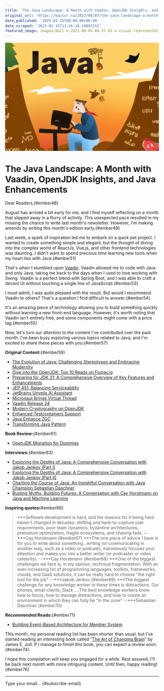 ```yaml
---
title: 'The Java Landscape: A Month with Vaadin, OpenJDK Insights, and Java Enhancements'
original_url: 'https://bazlur.ca/2023/08/07/the-java-landscape-a-month-with-vaadin-openjdk-insights-and-java-enhancements/'
date_published: '2025-02-15T00:00:00+00:00'
date_scraped: '2025-02-15T11:26:18.14893152'
featured_image: images/dall-e-2023-08-05-04.37.03-a-visual-representation-of-a-java-developer-at-his-computer-embarking-on-a-new-project.-the-developer-is-finding-a-treasure-chest-representing-the-va.png
---
```


![](images/dall-e-2023-08-05-04.37.03-a-visual-representation-of-a-java-developer-at-his-computer-embarking-on-a-new-project.-the-developer-is-finding-a-treasure-chest-representing-the-va.png)

The Java Landscape: A Month with Vaadin, OpenJDK Insights, and Java Enhancements
================================================================================

Dear Readers,{#ember48}

August has arrived a bit early for me, and I find myself reflecting on a month that slipped away in a flurry of activity. This unexpected pace resulted in my missing the chance to write last month's newsletter. However, I'm making amends by writing this month's edition early.{#ember49}

Last week, a spark of inspiration led me to embark on a quick pet project. I wanted to create something simple and elegant, but the thought of diving into the complex world of ReactJs, Vue.js, and other frontend technologies was daunting. I didn't want to spend precious time learning new tools when my heart lies with Java.{#ember51}

That's when I stumbled upon [Vaadin](https://vaadin.com/). Vaadin allowed me to code with Java and only Java, taking me back to the days when I used to love working with Swing. Vaadin is a perfect blend with Spring Boot, and I was able to craft a decent UI without touching a single line of JavaScript.{#ember53}

I must admit, I was quite pleased with the result. But would I recommend Vaadin to others? That's a question I find difficult to answer.{#ember54}

It's an amazing piece of technology allowing you to build something quickly without learning a new front-end language. However, it's worth noting that Vaadin isn't entirely free, and some components might come with a price tag.{#ember55}

Now, let's turn our attention to the content I've contributed over the past month. I've been busy exploring various topics related to Java, and I'm excited to share these pieces with you:{#ember57}

**Original Content:**{#ember59}

* [The Evolution of Java: Challenging Stereotypes and Embracing Modernity](https://foojay.io/today/the-evolution-of-java-challenging-stereotypes-and-embracing-modernity/)
* [Dive into the OpenJDK: Top 10 Reads on Foojay.io](https://foojay.io/today/dive-into-the-openjdk-top-10-reads-on-foojay.io/)
* [Preparing for JDK 21: A Comprehensive Overview of Key Features and Enhancements](https://foojay.io/today/preparing-for-jdk-21-a-comprehensive-overview-of-key-features-and-enhancements/)
* [JEP 451: Balancing Serviceability](https://www.infoq.com/news/2023/07/jep-451-balancing-serviceability/?itm_source=infoq&itm_campaign=user_page&itm_medium=link)
* [JetBrains Unveils AI Assistant](https://www.infoq.com/news/2023/07/jetbrains-unveils-ai-assistant/?itm_source=infoq&itm_campaign=user_page&itm_medium=link)
* [Micronaut Brings Virtual Thread](https://www.infoq.com/news/2023/07/micronaut-brings-virtual-thread/?itm_source=infoq&itm_campaign=user_page&itm_medium=link)
* [Vaadin Release 24](https://www.infoq.com/news/2023/07/vaadin-release-24/?itm_source=infoq&itm_campaign=user_page&itm_medium=link)
* [Modern Cryptography on OpenJDK](https://www.infoq.com/news/2023/07/modern-cryptography-on-openjdk/?itm_source=infoq&itm_campaign=user_page&itm_medium=link)
* [Enhanced Testcontainers Support](https://www.infoq.com/news/2023/07/enhanced-testcontainers-support/?itm_source=infoq&itm_campaign=user_page&itm_medium=link)
* [Java Enhance ZGC](https://www.infoq.com/news/2023/07/java-enhance-zgc/?itm_source=infoq&itm_campaign=user_page&itm_medium=link)
* [Transforming Java Pattern](https://www.infoq.com/news/2023/07/tranforming-java-pattern/?itm_source=infoq&itm_campaign=user_page&itm_medium=link)

**Book Review:**{#ember61}

* [OpenJDK Migration for Dummies](https://foojay.io/today/book-review-openjdk-migration-for-dummies/)

**Interviews:**{#ember63}

* [Exploring the Depths of Java: A Comprehensive Conversation with Jakob Jenkov (Part I)](https://foojay.io/today/exploring-the-depths-of-java-a-comprehensive-conversation-with-jakob-jenkov-part-i/)
* [Exploring the Depths of Java: A Comprehensive Conversation with Jakob Jenkov (Part II)](https://foojay.io/today/exploring-the-depths-of-java-a-comprehensive-conversation-with-jakob-jenkov-part-ii/)
* [Charting the Course of Java: An Insightful Conversation with Java Champion Sebastian Daschner](https://foojay.io/today/charting-the-course-of-java-an-insightful-conversation-with-java-champion-sebastian-daschner/)
* [Busting Myths, Building Futures: A Conversation with Cay Horstmann on Java and Machine Learning](https://foojay.io/today/busting-myths-building-futures-a-conversation-with-cay-horstmann-on-java-and-machine-learning/)

**Inspiring quotes**{#ember66}
> ***Software development is hard, and the reasons for it being hard haven't changed in decades: shifting and hard-to-capture user requirements, poor team dynamics, byzantine architectures, premature optimization, fragile ecosystems, and chasing fads. --***Cay Horstmann
> {#ember67}
> ***The one piece of advice I have is for you to write about something...writing (or communicating in another way, such as a video or podcast), marvelously focuses your attention and makes you into a better writer (or podcaster or video celebrity). --***Cay Horstmann
> {#ember68}
> ***One of the biggest challenges we face is, in my opinion, technical fragmentation. With an ever-increasing list of programming languages, toolkits, frameworks, clouds, and SaaS solutions, it can be really hard to choose "the right tool for the job" --***Jakob Jenkov
> {#ember69}
> ***The biggest challenge for any knowledge worker in these times is distractions. Our phones, email clients, Slack ....The best knowledge workers know how to focus, how to manage distractions, and how to create an environment in which they can fully be "in the zone" --***Sebastian Daschner
> {#ember70}

**Recommended Reads:**{#ember71}

* [Building Event-Based Architecture for Member System](https://tech.deliveryhero.com/building-event-based-architecture-for-member-system/)

This month, my personal reading list has been shorter than usual, but I've started reading an interesting book called "[The Art of Changing Brain](https://www.amazon.ca/Art-Changing-Brain-Enriching-Exploring/dp/1579220541)" by James E. Jull. If I manage to finish this book, you can expect a review soon.{#ember74}

I hope this compilation will keep you engaged for a while. Rest assured, I'll be back next month with more intriguing content. Until then, happy reading!{#ember76}  

*** ** * ** ***

Type your email... {#subscribe-email}
